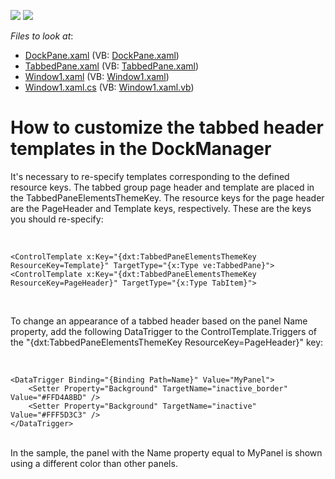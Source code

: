 <!-- default badges list -->
[![](https://img.shields.io/badge/Open_in_DevExpress_Support_Center-FF7200?style=flat-square&logo=DevExpress&logoColor=white)](https://supportcenter.devexpress.com/ticket/details/E2195)
[![](https://img.shields.io/badge/📖_How_to_use_DevExpress_Examples-e9f6fc?style=flat-square)](https://docs.devexpress.com/GeneralInformation/403183)
<!-- default badges end -->
<!-- default file list -->
*Files to look at*:

* [DockPane.xaml](./CS/CustomTheme/DockPane.xaml) (VB: [DockPane.xaml](./VB/CustomTheme/DockPane.xaml))
* [TabbedPane.xaml](./CS/CustomTheme/TabbedPane.xaml) (VB: [TabbedPane.xaml](./VB/CustomTheme/TabbedPane.xaml))
* [Window1.xaml](./CS/CustomTheme/Window1.xaml) (VB: [Window1.xaml](./VB/CustomTheme/Window1.xaml))
* [Window1.xaml.cs](./CS/CustomTheme/Window1.xaml.cs) (VB: [Window1.xaml.vb](./VB/CustomTheme/Window1.xaml.vb))
<!-- default file list end -->
# How to customize the tabbed header templates in the DockManager


<p>It's necessary to re-specify templates corresponding to the defined resource keys. The tabbed group page header and template are placed in the TabbedPaneElementsThemeKey. The resource keys for the page header are the PageHeader and Template keys, respectively. These are the keys you should re-specify:</p>
<p> </p>


```xaml
<ControlTemplate x:Key="{dxt:TabbedPaneElementsThemeKey ResourceKey=Template}" TargetType="{x:Type ve:TabbedPane}">
<ControlTemplate x:Key="{dxt:TabbedPaneElementsThemeKey ResourceKey=PageHeader}" TargetType="{x:Type TabItem}">
```


<p> </p>
<p>To change an appearance of a tabbed header based on the panel Name property, add the following DataTrigger to the ControlTemplate.Triggers of the "{dxt:TabbedPaneElementsThemeKey ResourceKey=PageHeader}" key:</p>
<p> </p>


```xaml
<DataTrigger Binding="{Binding Path=Name}" Value="MyPanel">
    <Setter Property="Background" TargetName="inactive_border" Value="#FFD4A8BD" />
    <Setter Property="Background" TargetName="inactive" Value="#FFF5D3C3" />
</DataTrigger>

```


<p><br>In the sample, the panel with the Name property equal to MyPanel is shown using a different color than other panels.</p>

<br/>



